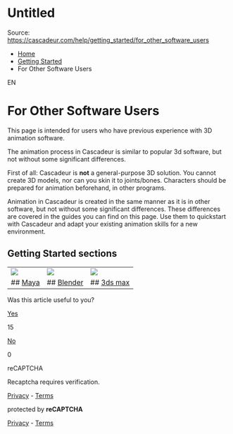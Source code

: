 # Untitled

Source: https://cascadeur.com/help/getting_started/for_other_software_users

- [Home](https://cascadeur.com/help)
- [Getting Started](https://cascadeur.com/help/getting_started)
- For Other Software Users

EN

# For Other Software Users

This page is intended for users who have previous experience with 3D animation software.

The animation process in Cascadeur is similar to popular 3d software, but not without some significant differences.

First of all: Cascadeur is **not** a general-purpose 3D solution. You cannot create 3D models, nor can you skin it to joints/bones. Characters should be prepared for animation beforehand, in other programs.

Animation in Cascadeur is created in the same manner as it is in other software, but not without some significant differences. These differences are covered in the guides you can find on this page. Use them to quickstart with Cascadeur and adapt your existing animation skills for a new environment.

## Getting Started sections

|     |     |     |
| --- | --- | --- |
| [![](https://cascadeur.com/images/category/2021/01/21/83fc794cfeb0afdead94dd4d316f00ab.png)](https://cascadeur.com/help/cascadeur_for_maya_users) | [![](https://cascadeur.com/images/category/2021/01/21/4cb1fd4b0ecb637e0d412090cb73d50e.png)](https://cascadeur.com/help/cascadeur_for_blender_users) | [![](https://cascadeur.com/images/category/2021/02/04/0d13079c8a3791e5df6a1ce02ee6274f.png)](https://cascadeur.com/help/cascadeur_for_3ds_max_users) |
| ## [Maya](https://cascadeur.com/help/cascadeur_for_maya_users) | ## [Blender](https://cascadeur.com/help/cascadeur_for_blender_users) | ## [3ds max](https://cascadeur.com/help/cascadeur_for_3ds_max_users) |

Was this article useful to you?

[Yes](https://cascadeur.com/help/rest/add-mark "Yes")

15

[No](https://cascadeur.com/help/rest/add-mark "No")

0

reCAPTCHA

Recaptcha requires verification.

[Privacy](https://www.google.com/intl/en/policies/privacy/) \- [Terms](https://www.google.com/intl/en/policies/terms/)

protected by **reCAPTCHA**

[Privacy](https://www.google.com/intl/en/policies/privacy/) \- [Terms](https://www.google.com/intl/en/policies/terms/)